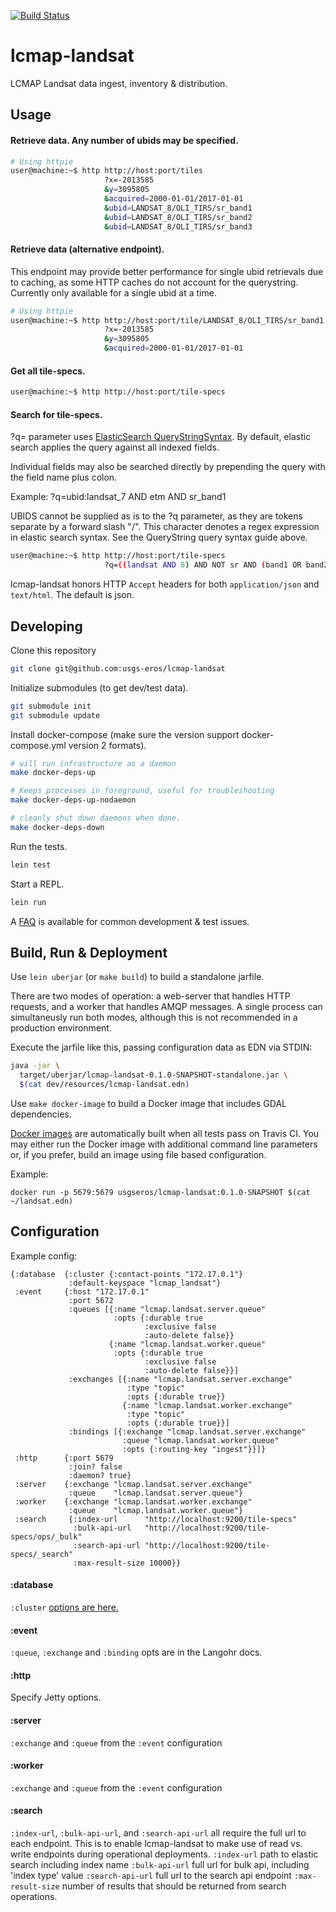 [![Build Status](https://travis-ci.org/USGS-EROS/lcmap-landsat.svg?branch=develop)](https://travis-ci.org/USGS-EROS/lcmap-landsat)

<!-- Add the clojars badge once this project is actually pushed there -->
<!--[![Clojars Project][clojars-badge]][clojars]-->

# lcmap-landsat

LCMAP Landsat data ingest, inventory &amp; distribution.

## Usage

#### Retrieve data.  Any number of ubids may be specified.
```bash
# Using httpie
user@machine:~$ http http://host:port/tiles
                     ?x=-2013585
                     &y=3095805
                     &acquired=2000-01-01/2017-01-01
                     &ubid=LANDSAT_8/OLI_TIRS/sr_band1
                     &ubid=LANDSAT_8/OLI_TIRS/sr_band2
                     &ubid=LANDSAT_8/OLI_TIRS/sr_band3
```

#### Retrieve data (alternative endpoint).
This endpoint may provide better performance for single ubid retrievals due to caching, as some HTTP caches do not account for the querystring.  Currently only available for a single ubid at a time.
```bash
# Using httpie
user@machine:~$ http http://host:port/tile/LANDSAT_8/OLI_TIRS/sr_band1
                     ?x=-2013585
                     &y=3095805
                     &acquired=2000-01-01/2017-01-01
```

#### Get all tile-specs.
```bash
user@machine:~$ http http://host:port/tile-specs
```

#### Search for tile-specs.  
?q= parameter uses [ElasticSearch QueryStringSyntax](https://www.elastic.co/guide/en/elasticsearch/reference/current/query-dsl-query-string-query.html#query-string-syntax).
By default, elastic search applies the query against all indexed fields.

Individual fields may also be searched directly by prepending the query
with the field name plus colon.

Example: ?q=ubid:landsat_7 AND etm AND sr_band1

UBIDS cannot be supplied as is to the ?q parameter, as they are tokens separate by a forward slash "/". This
character denotes a regex expression in elastic search syntax.  See the QueryString query syntax guide above.
```bash
user@machine:~$ http http://host:port/tile-specs
                     ?q=((landsat AND 8) AND NOT sr AND (band1 OR band2 OR band3))
```

lcmap-landsat honors HTTP ```Accept``` headers for both ```application/json```
and ```text/html```.  The default is json.


## Developing
Clone this repository
```bash
git clone git@github.com:usgs-eros/lcmap-landsat
```

Initialize submodules (to get dev/test data).

```bash
git submodule init
git submodule update
```

Install docker-compose (make sure the version support docker-compose.yml version 2 formats).

```bash
# will run infrastructure as a daemon
make docker-deps-up

# Keeps processes in foreground, useful for troubleshooting
make docker-deps-up-nodaemon

# cleanly shut down daemons when done.
make docker-deps-down
```

Run the tests.
```bash
lein test
```

Start a REPL.

```bash
lein run
```

A [FAQ][3] is available for common development & test issues.


## Build, Run & Deployment

Use `lein uberjar` (or `make build`) to build a standalone jarfile.

There are two modes of operation: a web-server that handles HTTP requests, and a worker that handles AMQP messages. A single process can simultaneusly run both modes, although this is not recommended in a production environment.

Execute the jarfile like this, passing configuration data as EDN via STDIN:

```bash
java -jar \
  target/uberjar/lcmap-landsat-0.1.0-SNAPSHOT-standalone.jar \
  $(cat dev/resources/lcmap-landsat.edn)
```

Use `make docker-image` to build a Docker image that includes GDAL dependencies.

[Docker images][2] are automatically built when all tests pass on Travis CI. You may either run the Docker image with additional command line parameters or, if you prefer, build an image using file based configuration.

Example:
```
docker run -p 5679:5679 usgseros/lcmap-landsat:0.1.0-SNAPSHOT $(cat ~/landsat.edn)
```

## Configuration

Example config:
```edn
{:database  {:cluster {:contact-points "172.17.0.1"}
             :default-keyspace "lcmap_landsat"}
 :event     {:host "172.17.0.1"
             :port 5672
             :queues [{:name "lcmap.landsat.server.queue"
                       :opts {:durable true
                              :exclusive false
                              :auto-delete false}}
                      {:name "lcmap.landsat.worker.queue"
                       :opts {:durable true
                              :exclusive false
                              :auto-delete false}}]
             :exchanges [{:name "lcmap.landsat.server.exchange"
                          :type "topic"
                          :opts {:durable true}}
                         {:name "lcmap.landsat.worker.exchange"
                          :type "topic"
                          :opts {:durable true}}]
             :bindings [{:exchange "lcmap.landsat.server.exchange"
                         :queue "lcmap.landsat.worker.queue"
                         :opts {:routing-key "ingest"}}]}
 :http      {:port 5679
             :join? false
             :daemon? true}
 :server    {:exchange "lcmap.landsat.server.exchange"
             :queue    "lcmap.landsat.server.queue"}
 :worker    {:exchange "lcmap.landsat.worker.exchange"
             :queue    "lcmap.landsat.worker.queue"}
 :search     {:index-url      "http://localhost:9200/tile-specs"
              :bulk-api-url   "http://localhost:9200/tile-specs/ops/_bulk"
              :search-api-url "http://localhost:9200/tile-specs/_search"
              :max-result-size 10000}}
```

#### :database
```:cluster``` [options are here.](https://github.com/mpenet/alia/blob/master/docs/guide.md)

#### :event
```:queue```, ```:exchange``` and ```:binding``` opts are in the Langohr docs.

#### :http
Specify Jetty options.

#### :server
```:exchange``` and ```:queue``` from the ```:event``` configuration

#### :worker
```:exchange``` and ```:queue``` from the ```:event``` configuration

#### :search
```:index-url```, ```:bulk-api-url```, and ```:search-api-url``` all require
the full url to each endpoint.  This is to enable lcmap-landsat to make use
of read vs. write endpoints during operational deployments.
```:index-url``` path to elastic search including index name
```:bulk-api-url``` full url for bulk api, including 'index type' value
```:search-api-url``` full url to the search api endpoint
```:max-result-size``` number of results that should be returned from search operations.

[1]: https://github.com/USGS-EROS/lcmap-landsat/blob/develop/resources/shared/lcmap-landsat.edn "Configuration File"
[2]: https://hub.docker.com/r/usgseros/lcmap-landsat/ "Docker Image"
[3]: docs/DevFAQ.md "Developers Frequently Asked Questions"
